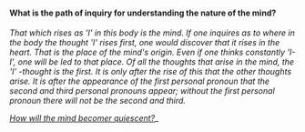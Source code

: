 #### What is the path of inquiry for understanding the nature of the mind?

_That which rises as 'I' in this body is the mind. If one inquires as to where in the body the thought 'I' rises first, one would discover that it rises in the heart.
That is the place of the mind's origin. Even if one thinks constantly 'I-I', one will be led to that place. Of all the thoughts that arise in the mind, the 'I' -thought is the first. It is only after the rise of this that the other thoughts arise. It is after the appearance of the first personal pronoun that the second and third personal pronouns appear; without the first personal pronoun there will not be the second and third._



[_How will the mind becomer quiescent?_](Question10.md)_
